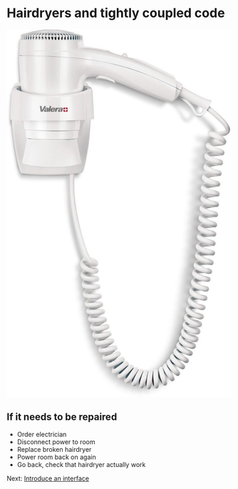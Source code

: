 # Hairdryers and tightly coupled code

![coupled example](img/coupled.jpg)

## If it needs to be repaired

* Order electrician
* Disconnect power to room
* Replace broken hairdryer
* Power room back on again
* Go back, check that hairdryer actually work

Next: [Introduce an interface](hotel_interface.md)
